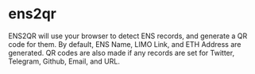 # ens2qr

ENS2QR will use your browser to detect ENS records, and generate a QR code for them. By default, ENS Name, LIMO Link, and ETH Address are generated. QR codes are also made if any records are set for Twitter, Telegram, Github, Email, and URL.
